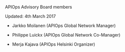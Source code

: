 APIOps Advisory Board members

Updated: 4th March 2017

* Jarkko Moilanen (APIOps Global Network Manager)
* Philippe Luickx (APIOps Global Network Co-Manager)

* Merja Kajava (APIOps Helsinki Organizer)
